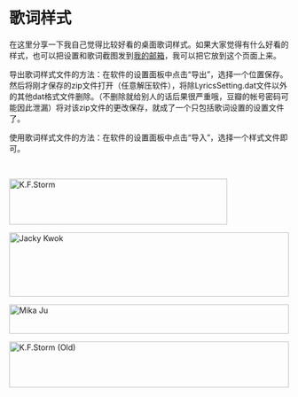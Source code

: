 # 歌词样式

在这里分享一下我自己觉得比较好看的桌面歌词样式。如果大家觉得有什么好看的样式，也可以把设置和歌词截图发到[我的邮箱](mailto:yk000123@sina.com)，我可以把它放到这个页面上来。

导出歌词样式文件的方法：在软件的设置面板中点击“导出”，选择一个位置保存。然后将刚才保存的zip文件打开（任意解压软件），将除LyricsSetting.dat文件以外的其他dat格式文件删除。（不删除就给别人的话后果很严重哦，豆瓣的帐号密码可能因此泄漏）将对该zip文件的更改保存，就成了一个只包括歌词设置的设置文件了。

使用歌词样式文件的方法：在软件的设置面板中点击“导入”，选择一个样式文件即可。

&nbsp;

[<img title="K.F.Storm" style="border-left-width: 0px; border-right-width: 0px; background-image: none; border-bottom-width: 0px; padding-top: 0px; padding-left: 0px; display: inline; padding-right: 0px; border-top-width: 0px" border="0" alt="K.F.Storm" src="http://up.kfstorm.com/blog/images/f13fd1f7f515_C2DD/image_thumb.png" width="393" height="83">](http://up.kfstorm.com/lyricsstyle/LyricsStyle_K.F.Storm_Pure.zip)

[<img title="Jacky Kwok" style="border-left-width: 0px; border-right-width: 0px; background-image: none; border-bottom-width: 0px; padding-top: 0px; padding-left: 0px; display: inline; padding-right: 0px; border-top-width: 0px" border="0" alt="Jacky Kwok" src="http://up.kfstorm.com/blog/images/9826db643294_ADBE/4_thumb.jpg" width="504" height="116">](http://up.kfstorm.com/lyricsstyle/LyricsStyle_JackyKwok.zip)

[<img title="Mika Ju" style="border-left-width: 0px; border-right-width: 0px; background-image: none; border-bottom-width: 0px; padding-top: 0px; padding-left: 0px; display: inline; padding-right: 0px; border-top-width: 0px" border="0" alt="Mika Ju" src="http://up.kfstorm.com/blog/images/f13fd1f7f515_C2DD/9b523871722e.jpg" width="504" height="53">](http://up.kfstorm.com/lyricsstyle/LyricsStyle_MikaJu.zip)

[<img title="K.F.Storm (Old)" style="border-top: 0px; border-right: 0px; background-image: none; border-bottom: 0px; padding-top: 0px; padding-left: 0px; border-left: 0px; display: inline; padding-right: 0px" border="0" alt="K.F.Storm (Old)" src="http://up.kfstorm.com/blog/images/51d4cea34b2b_A70C/image.png" width="504" height="83">](http://up.kfstorm.com/lyricsstyle/LyricsStyle_K.F.Storm_Old.zip)
